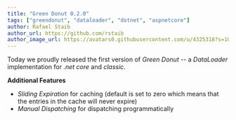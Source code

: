 ```yaml
---
title: "Green Donut 0.2.0"
tags: ["greendonut", "dataloader", "dotnet", "aspnetcore"]
author: Rafael Staib
author_url: https://github.com/rstaib
author_image_url: https://avatars0.githubusercontent.com/u/4325318?s=100&v=4
---
```


Today we proudly released the first version of _Green Donut_ -- a _DataLoader_ implementation for _.net core_ and _classic_.

<!--truncate-->

**Additional Features**

- _Sliding Expiration_ for caching (default is set to zero which means that the entries in the cache will never expire)
- _Manual Dispatching_ for dispatching programmatically
